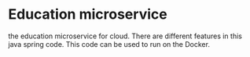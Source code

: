 # Education microservice
the education microservice for cloud. There are different features in this java spring code.
This code can be used to run on the Docker.
